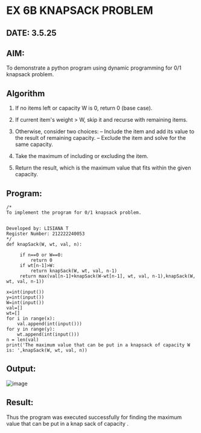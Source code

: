 # EX 6B KNAPSACK PROBLEM
## DATE: 3.5.25
## AIM:
To demonstrate a python program using dynamic programming for 0/1 knapsack problem.



## Algorithm
1. If no items left or capacity W is 0, return 0 (base case).

2. If current item's weight > W, skip it and recurse with remaining items.

3. Otherwise, consider two choices:
– Include the item and add its value to the result of remaining capacity.
– Exclude the item and solve for the same capacity.

4. Take the maximum of including or excluding the item.

5. Return the result, which is the maximum value that fits within the given capacity.
   

## Program:
```
/*
To implement the program for 0/1 knapsack problem.


Developed by: LISIANA T
Register Number: 212222240053 
*/
def knapSack(W, wt, val, n):

     if n==0 or W==0:
         return 0
     if wt[n-1]>W:
         return knapSack(W, wt, val, n-1)
     return max(val[n-1]+knapSack(W-wt[n-1], wt, val, n-1),knapSack(W, wt, val, n-1))

x=int(input())
y=int(input())
W=int(input())
val=[]
wt=[]
for i in range(x):
    val.append(int(input()))
for y in range(y):
    wt.append(int(input()))
n = len(val)
print('The maximum value that can be put in a knapsack of capacity W is: ',knapSack(W, wt, val, n))
```

## Output:

![image](https://github.com/user-attachments/assets/160fec0d-4d91-4353-a047-ecb25358db46)



## Result:
Thus the program was executed successfully for finding the maximum value that can be put in a knap sack of capacity .
